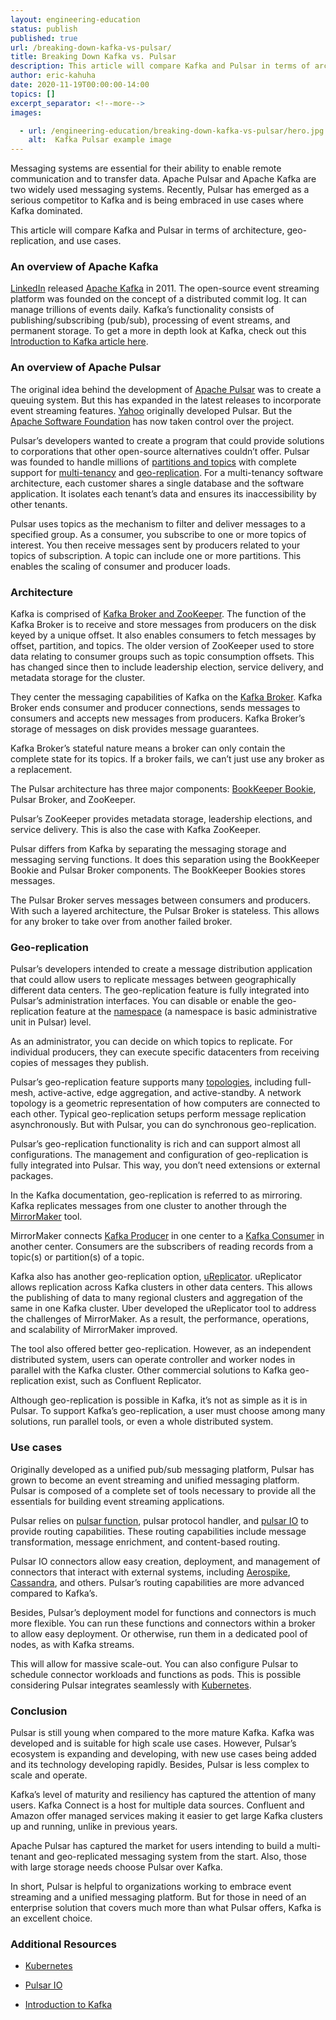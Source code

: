 ```yaml
---
layout: engineering-education
status: publish
published: true
url: /breaking-down-kafka-vs-pulsar/
title: Breaking Down Kafka vs. Pulsar
description: This article will compare Kafka and Pulsar in terms of architecture, geo-replication, and review use cases for both.
author: eric-kahuha
date: 2020-11-19T00:00:00-14:00
topics: []
excerpt_separator: <!--more-->
images:

  - url: /engineering-education/breaking-down-kafka-vs-pulsar/hero.jpg
    alt:  Kafka Pulsar example image
---
```

Messaging systems are essential for their ability to enable remote communication and to transfer data. Apache Pulsar and Apache Kafka are two widely used messaging systems. Recently, Pulsar has emerged as a serious competitor to Kafka and is being embraced in use cases where Kafka dominated.
<!--more-->
This article will compare Kafka and Pulsar in terms of architecture, geo-replication, and use cases.

### An overview of Apache Kafka
[LinkedIn](https://engineering.linkedin.com/blog/2019/apache-kafka-trillion-messages) released [Apache Kafka](https://kafka.apache.org/) in 2011. The open-source event streaming platform was founded on the concept of a distributed commit log. It can manage trillions of events daily. Kafka’s functionality consists of publishing/subscribing (pub/sub), processing of event streams, and permanent storage. To get a more in depth look at Kafka, check out this [Introduction to Kafka article here](/engineering-education/introduction-to-kafka/).

### An overview of Apache Pulsar
The original idea behind the development of [Apache Pulsar](https://pulsar.apache.org/) was to create a queuing system. But this has expanded in the latest releases to incorporate event streaming features. [Yahoo](http://www.yahoo.com/) originally developed Pulsar. But the [Apache Software Foundation](https://www.apache.org/) has now taken control over the project.

Pulsar’s developers wanted to create a program that could provide solutions to corporations that other open-source alternatives couldn’t offer. Pulsar was founded to handle millions of [partitions and topics](https://pulsar.apache.org/docs/en/concepts-messaging/#partitioned-topics) with complete support for [multi-tenancy](https://www.gartner.com/en/information-technology/glossary/multitenancy#) and [geo-replication](https://en.wikipedia.org/wiki/Geo-replication). For a multi-tenancy software architecture, each customer shares a single database and the software application. It isolates each tenant’s data and ensures its inaccessibility by other tenants.

Pulsar uses topics as the mechanism to filter and deliver messages to a specified group. As a consumer, you subscribe to one or more topics of interest. You then receive messages sent by producers related to your topics of subscription. A topic can include one or more partitions. This enables the scaling of consumer and producer loads.

### Architecture
Kafka is comprised of [Kafka Broker and ZooKeeper](https://kafka.apache.org/documentation/#brokerconfigs). The function of the Kafka Broker is to receive and store messages from producers on the disk keyed by a unique offset. It also enables consumers to fetch messages by offset, partition, and topics. The older version of ZooKeeper used to store data relating to consumer groups such as topic consumption offsets. This has changed since then to include leadership election, service delivery, and metadata storage for the cluster.

They center the messaging capabilities of Kafka on the [Kafka Broker](https://jaceklaskowski.gitbooks.io/apache-kafka/content/kafka-brokers.html). Kafka Broker ends consumer and producer connections, sends messages to consumers and accepts new messages from producers. Kafka Broker’s storage of messages on disk provides message guarantees.

Kafka Broker’s stateful nature means a broker can only contain the complete state for its topics. If a broker fails, we can’t just use any broker as a replacement.

The Pulsar architecture has three major components: [BookKeeper Bookie](https://bookkeeper.apache.org/docs/4.6.1/admin/bookies/), Pulsar Broker, and ZooKeeper.

Pulsar’s ZooKeeper provides metadata storage, leadership elections, and service delivery. This is also the case with Kafka ZooKeeper.

Pulsar differs from Kafka by separating the messaging storage and messaging serving functions. It does this separation using the BookKeeper Bookie and Pulsar Broker components. The BookKeeper Bookies stores messages.

The Pulsar Broker serves messages between consumers and producers. With such a layered architecture, the Pulsar Broker is stateless. This allows for any broker to take over from another failed broker.

### Geo-replication
Pulsar’s developers intended to create a message distribution application that could allow users to replicate messages between geographically different data centers. The geo-replication feature is fully integrated into Pulsar’s administration interfaces. You can disable or enable the geo-replication feature at the [namespace](https://pulsar.apache.org/docs/en/admin-api-namespaces/#) (a namespace is basic administrative unit in Pulsar) level.

As an administrator, you can decide on which topics to replicate. For individual producers, they can execute specific datacenters from receiving copies of messages they publish.

Pulsar’s geo-replication feature supports many [topologies](https://beginnersbook.com/2019/03/computer-network-topology-mesh-star-bus-ring-and-hybrid/), including full-mesh, active-active, edge aggregation, and active-standby. A network topology is a geometric representation of how computers are connected to each other. Typical geo-replication setups perform message replication asynchronously. But with Pulsar, you can do synchronous geo-replication.

Pulsar’s geo-replication functionality is rich and can support almost all configurations. The management and configuration of geo-replication is fully integrated into Pulsar. This way, you don’t need extensions or external packages.

In the Kafka documentation, geo-replication is referred to as mirroring. Kafka replicates messages from one cluster to another through the [MirrorMaker](https://cwiki.apache.org/confluence/pages/viewpage.action?pageId=27846330) tool.

MirrorMaker connects [Kafka Producer](https://kafka.apache.org/10/javadoc/org/apache/kafka/clients/producer/KafkaProducer.html) in one center to a [Kafka Consumer](https://kafka.apache.org/26/javadoc/index.html?org/apache/kafka/clients/consumer/KafkaConsumer.html) in another center. Consumers are the subscribers of reading records from a topic(s) or partition(s) of a topic.

Kafka also has another geo-replication option, [uReplicator](https://eng.uber.com/ureplicator-apache-kafka-replicator/). uReplicator allows replication across Kafka clusters in other data centers. This allows the publishing of data to many regional clusters and aggregation of the same in one Kafka cluster. Uber developed the uReplicator tool to address the challenges of MirrorMaker. As a result, the performance, operations, and scalability of MirrorMaker improved.

The tool also offered better geo-replication. However, as an independent distributed system, users can operate controller and worker nodes in parallel with the Kafka cluster. Other commercial solutions to Kafka geo-replication exist, such as Confluent Replicator.

Although geo-replication is possible in Kafka, it’s not as simple as it is in Pulsar. To support Kafka’s geo-replication, a user must choose among many solutions, run parallel tools, or even a whole distributed system.

### Use cases
Originally developed as a unified pub/sub messaging platform, Pulsar has grown to become an event streaming and unified messaging platform. Pulsar is composed of a complete set of tools necessary to provide all the essentials for building event streaming applications.

Pulsar relies on [pulsar function](https://pulsar.apache.org/docs/en/functions-overview/), pulsar protocol handler, and [pulsar IO](https://pulsar.apache.org/docs/en/2.3.1/io-overview/) to provide routing capabilities. These routing capabilities include message transformation, message enrichment, and content-based routing.

Pulsar IO connectors allow easy creation, deployment, and management of connectors that interact with external systems, including [Aerospike](https://www.aerospike.com/), [Cassandra](https://cassandra.apache.org/), and others. Pulsar’s routing capabilities are more advanced compared to Kafka’s.

Besides, Pulsar’s deployment model for functions and connectors is much more flexible. You can run these functions and connectors within a broker to allow easy deployment. Or otherwise, run them in a dedicated pool of nodes, as with Kafka streams.

This will allow for massive scale-out. You can also configure Pulsar to schedule connector workloads and functions as pods. This is possible considering Pulsar integrates seamlessly with [Kubernetes](/engineering-education/what-is-kubernetes/).

### Conclusion
Pulsar is still young when compared to the more mature Kafka. Kafka was developed and is suitable for high scale use cases. However, Pulsar’s ecosystem is expanding and developing, with new use cases being added and its technology developing rapidly. Besides, Pulsar is less complex to scale and operate.

Kafka’s level of maturity and resiliency has captured the attention of many users. Kafka Connect is a host for multiple data sources. Confluent and Amazon offer managed services making it easier to get large Kafka clusters up and running, unlike in previous years.

Apache Pulsar has captured the market for users intending to build a multi-tenant and geo-replicated messaging system from the start. Also, those with large storage needs choose Pulsar over Kafka.

In short, Pulsar is helpful to organizations working to embrace event streaming and a unified messaging platform. But for those in need of an enterprise solution that covers much more than what Pulsar offers, Kafka is an excellent choice.

### Additional Resources
- [Kubernetes](https://kubernetes.io/)

- [Pulsar IO](https://pulsar.apache.org/docs/en/2.3.1/io-overview/)

- [Introduction to Kafka](/engineering-education/introduction-to-kafka/)
